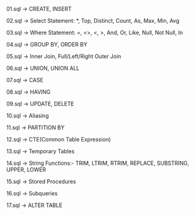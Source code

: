 01.sql -> CREATE, INSERT

02.sql -> Select Statement: *, Top, Distinct, Count, As, Max, Min, Avg

03.sql -> Where Statement: =, <>, <, >, And, Or, Like, Null, Not Null, In

04.sql -> GROUP BY, ORDER BY

05.sql -> Inner Join, Full/Left/Right Outer Join

06.sql -> UNION, UNION ALL

07.sql -> CASE

08.sql -> HAVING

09.sql -> UPDATE, DELETE

10.sql -> Aliasing

11.sql -> PARTITION BY

12.sql -> CTE(Common Table Expression)

13.sql -> Temporary Tables

14.sql -> String Functions:- TRIM, LTRIM, RTRIM, REPLACE, SUBSTRING, UPPER, LOWER

15.sql -> Stored Procedures

16.sql -> Subqueries

17.sql -> ALTER TABLE